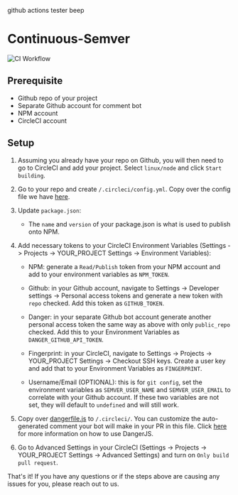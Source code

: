 github actions tester
beep

# Continuous-Semver
![CI Workflow](https://user-images.githubusercontent.com/29791650/63278257-f7267b80-c274-11e9-8127-c20af8aba502.png)

## Prerequisite
- Github repo of your project
- Separate Github account for comment bot
- NPM account
- CircleCI account

## Setup
1. Assuming you already have your repo on Github, you will then need to go to CircleCI and add your project. Select `linux/node` and click `Start building`.

2. Go to your repo and create `/.circleci/config.yml`. Copy over the config file we have [here](/.circleci/config.yml).

3. Update `package.json`:
    - The `name` and `version` of your package.json is what is used to publish onto NPM.

4. Add necessary tokens to your CircleCI Environment Variables (Settings -> Projects -> YOUR_PROJECT Settings -> Environment Variables):
    - NPM: generate a `Read/Publish` token from your NPM account and add to your environment variables as `NPM_TOKEN`.

    - Github: in your Github account, navigate to Settings -> Developer settings -> Personal access tokens and generate a new token with `repo` checked. Add this token as `GITHUB_TOKEN`.

    - Danger: in your separate Github bot account generate another personal access token the same way as above with only `public_repo` checked. Add this to your Environment Variables as `DANGER_GITHUB_API_TOKEN`.

    - Fingerprint: in your CircleCI, navigate to Settings -> Projects -> YOUR_PROJECT Settings -> Checkout SSH keys. Create a user key and add that to your Environment Variables as `FINGERPRINT`.

    - Username/Email (OPTIONAL): this is for `git config`, set the environment variables as `SEMVER_USER_NAME` and `SEMVER_USER_EMAIL` to correlate with your Github account. If these two variables are not set, they will default to `undefined` and will still work.

5. Copy over [dangerfile.js](/.circleci/dangerfile.js) to `/.circleci/`. You can customize the auto-generated comment your bot will make in your PR in this file. Click [here](https://danger.systems/js/reference.html) for more information on how to use DangerJS.

6. Go to Advanced Settings in your CircleCI (Settings -> Projects -> YOUR_PROJECT Settings -> Advanced Settings) and turn on `Only build pull request`.

That's it! If you have any questions or if the steps above are causing any issues for you, please reach out to us.